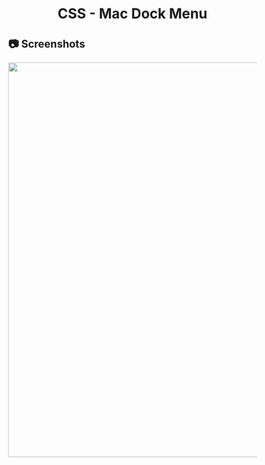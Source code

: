 <h1 align="center">
   CSS - Mac Dock Menu
</h1>

<h2>
📷 Screenshots
</h2>

<p align="center">
  <img src="https://github.com/ozkannbuyuk/css-exercises/assets/111967202/726a9415-9af7-49d6-8b97-30b54c85daad" width="800" />
</p>
